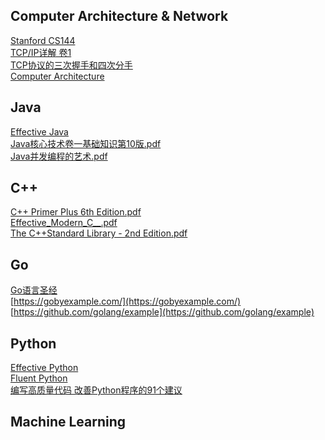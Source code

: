 <!-- ## Docker  
[Cheat Sheet](https://gist.github.com/xcTorres/2bb0cac7ac71bc7a071845c243b233f1) -->

## Computer Architecture & Network
[Stanford CS144](https://www.bilibili.com/video/BV137411Z7LR?p=1)  
[TCP/IP详解 卷1](https://github.com/xcTorres/books/blob/main/network/TCP.pdf)  
[TCP协议的三次握手和四次分手](https://github.com/jawil/blog/issues/14)  
[Computer Architecture](https://www.bilibili.com/video/BV1fC4y147iZ?p=1)

## Java
[Effective Java](https://github.com/xcTorres/books/blob/main/java/Effective%20Java%20(2017%2C%20Addison-Wesley).pdf)  
[Java核心技术卷一基础知识第10版.pdf](https://github.com/xcTorres/books/blob/main/java/Java%E6%A0%B8%E5%BF%83%E6%8A%80%E6%9C%AF%E5%8D%B7%E4%B8%80%E5%9F%BA%E7%A1%80%E7%9F%A5%E8%AF%86%E7%AC%AC10%E7%89%88.pdf)  
[Java并发编程的艺术.pdf](https://github.com/xcTorres/books/blob/main/java/Java%E5%B9%B6%E5%8F%91%E7%BC%96%E7%A8%8B%E7%9A%84%E8%89%BA%E6%9C%AF.pdf)  


## C++  
[C++ Primer Plus 6th Edition.pdf](https://github.com/xcTorres/books/blob/main/c%2B%2B/C%2B%2B%20Primer%20Plus%206th%20Edition.pdf)  
[Effective_Modern_C__.pdf](https://github.com/xcTorres/books/blob/main/c%2B%2B/Effective_Modern_C__.pdf)  
[The C++Standard Library - 2nd Edition.pdf](https://github.com/xcTorres/books/blob/main/c%2B%2B/The%20C%2B%2BStandard%20Library%20-%202nd%20Edition.pdf)

## Go
[Go语言圣经](https://www.kancloud.cn/hartnett/gopl-zh/126049)  
[https://gobyexample.com/](https://gobyexample.com/)  
[https://github.com/golang/example](https://github.com/golang/example)

## Python  
[Effective Python](https://github.com/xcTorres/books/blob/main/python/Effective%20Python%20By%20Brett%20Slatkin%202015%20Addison%20Wesly.pdf)   
[Fluent Python](https://github.com/xcTorres/books/blob/main/python/Fluent%20Python%20Clear%20Concise%20and%20Effective%20Programming.pdf)  
[编写高质量代码 改善Python程序的91个建议](https://github.com/xcTorres/books/blob/main/python/%E7%BC%96%E5%86%99%E9%AB%98%E8%B4%A8%E9%87%8F%E4%BB%A3%E7%A0%81%20%E6%94%B9%E5%96%84Python%E7%A8%8B%E5%BA%8F%E7%9A%8491%E4%B8%AA%E5%BB%BA%E8%AE%AE.pdf)  

## Machine Learning